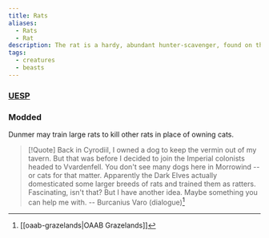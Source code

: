 ```yaml
---
title: Rats
aliases:
  - Rats
  - Rat
description: The rat is a hardy, abundant hunter-scavenger, found on the land surface and in natural and excavated underground environments.
tags:
  - creatures
  - beasts
---
```

### [UESP](https://en.uesp.net/wiki/Morrowind:Beasts#Rat)
### Modded
Dunmer may train large rats to kill other rats in place of owning cats.

> [!Quote]
> Back in Cyrodiil, I owned a dog to keep the vermin out of my tavern. But that was before I decided to join the Imperial colonists headed to Vvardenfell. You don't see many dogs here in Morrowind -- or cats for that matter. Apparently the Dark Elves actually domesticated some larger breeds of rats and trained them as ratters. Fascinating, isn't that? But I have another idea. Maybe something you can help me with.
> -- Burcanius Varo (dialogue)[^1]

[^1]: [[oaab-grazelands|OAAB Grazelands]]